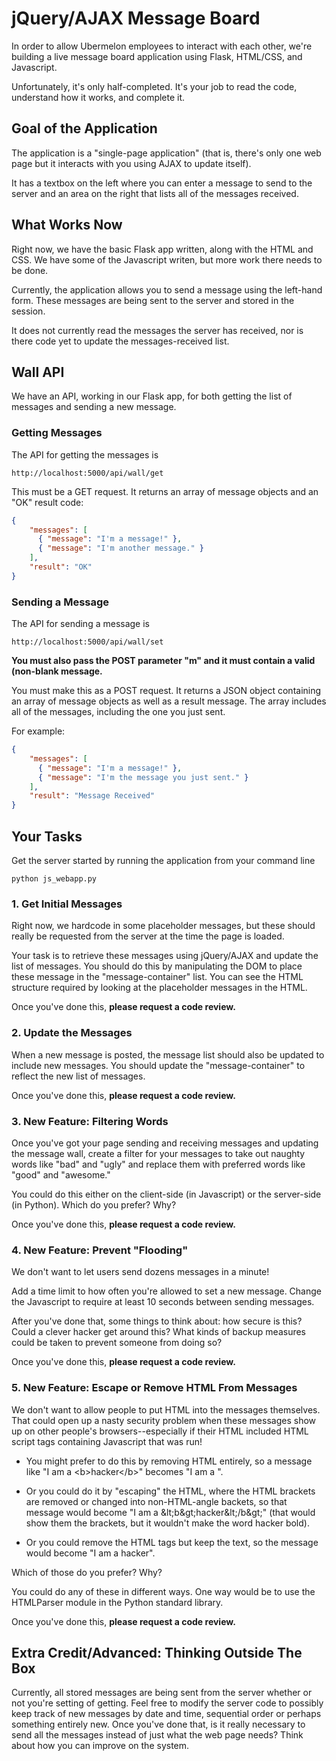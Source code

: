 jQuery/AJAX Message Board
=========================

In order to allow Ubermelon employees to interact with each other, we're
building a live message board application using Flask, HTML/CSS, and
Javascript.

Unfortunately, it's only half-completed. It's your job to read the code,
understand how it works, and complete it.

## Goal of the Application

The application is a "single-page application" (that is, there's only one web page
but it interacts with you using AJAX to update itself).

It has a textbox on the left where you can enter a message to send to the server
and an area on the right that lists all of the messages received.

## What Works Now

Right now, we have the basic Flask app written, along with the HTML and CSS.
We have some of the Javascript writen, but more work there needs to be done.

Currently, the application allows you to send a message using the left-hand
form. These messages are being sent to the server and stored in the session.

It does not currently read the messages the server has received, nor is there
code yet to update the messages-received list.

## Wall API

We have an API, working in our Flask app, for both getting the list of
messages and sending a new message.

### Getting Messages

The API for getting the messages is

```
http://localhost:5000/api/wall/get
```

This must be a GET request. It returns an array of message objects and an
"OK" result code:

```json
{
    "messages": [
      { "message": "I'm a message!" },
      { "message": "I'm another message." }
    ],
    "result": "OK"
}
```

### Sending a Message

The API for sending a message is

```
http://localhost:5000/api/wall/set
```

**You must also pass the POST parameter "m" and it must contain a valid
(non-blank message.**

You must make this as a POST request. It returns a JSON object
containing an array of message objects as well as a result message.
The array includes all of the messages, including the one you just sent.

For example:

```json
{
    "messages": [
      { "message": "I'm a message!" },
      { "message": "I'm the message you just sent." }
    ],
    "result": "Message Received"
}
```

## Your Tasks

Get the server started by running the application from your command line
```
python js_webapp.py
```

### 1. Get Initial Messages

Right now, we hardcode in some placeholder messages, but these should
really be requested from the server at the time the page is loaded.

Your task is to retrieve these messages using jQuery/AJAX and update the list
of messages. You should do this by manipulating the DOM to place these
message in the "message-container" list. You can see the HTML structure
required by looking at the placeholder messages in the HTML.

Once you've done this, **please request a code review.**

### 2. Update the Messages

When a new message is posted, the message list should also be updated
to include new messages. You should update the "message-container"
to reflect the new list of messages.

Once you've done this, **please request a code review.**

### 3. New Feature: Filtering Words

Once you've got your page sending and receiving messages and updating the
message wall, create a filter for your messages to take out naughty words
like "bad" and "ugly" and replace them with preferred words like
"good" and "awesome."

You could do this either on the client-side (in Javascript) or the
server-side (in Python). Which do you prefer? Why?

Once you've done this, **please request a code review.**

### 4. New Feature: Prevent "Flooding"

We don't want to let users send dozens messages in a minute!

Add a time limit to how often you're allowed to set a new message.
Change the Javascript to require at least 10 seconds between sending
messages.

After you've done that, some things to think about: how secure is this?
Could a clever hacker get around this? What kinds of backup measures
could be taken to prevent someone from doing so?

Once you've done this, **please request a code review.**

### 5. New Feature: Escape or Remove HTML From Messages

We don't want to allow people to put HTML into the messages
themselves. That could open up a nasty security problem when these
messages show up on other people's browsers--especially if their
HTML included HTML script tags containing Javascript that was run!

- You might prefer to do this by removing HTML entirely, so a message
  like "I am a &lt;b&gt;hacker&lt;/b&gt;" becomes "I am a ".

- Or you could do it by "escaping" the HTML, where the HTML brackets
  are removed or changed into non-HTML-angle backets, so that message
  would become "I am a &amp;lt;b&amp;gt;hacker&amp;lt;/b&amp;gt;"
  (that would show them the brackets, but it wouldn't make the
  word hacker bold).

- Or you could remove the HTML tags but keep the text, so the message
  would become "I am a hacker".

Which of those do you prefer? Why?

You could do any of these in different ways. One way would be to use
the HTMLParser module in the Python standard library.

Once you've done this, **please request a code review.**

## Extra Credit/Advanced: Thinking Outside The Box

Currently, all stored messages are being sent from the server whether
or not you're setting of getting. Feel free to modify the server code
to possibly keep track of new messages by date and time, sequential order
or perhaps something entirely new. Once you've done that, is it really
necessary to send all the messages instead of just what the web page needs?
Think about how you can improve on the system.